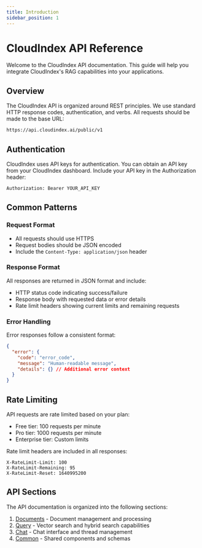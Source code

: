 ```yaml
---
title: Introduction
sidebar_position: 1
---
```


# CloudIndex API Reference

Welcome to the CloudIndex API documentation. This guide will help you integrate CloudIndex's RAG capabilities into your applications.

## Overview

The CloudIndex API is organized around REST principles. We use standard HTTP response codes, authentication, and verbs. All requests should be made to the base URL:

```bash
https://api.cloudindex.ai/public/v1
```

## Authentication

CloudIndex uses API keys for authentication. You can obtain an API key from your CloudIndex dashboard. Include your API key in the Authorization header:

```bash
Authorization: Bearer YOUR_API_KEY
```

## Common Patterns

### Request Format
- All requests should use HTTPS
- Request bodies should be JSON encoded
- Include the `Content-Type: application/json` header

### Response Format
All responses are returned in JSON format and include:
- HTTP status code indicating success/failure
- Response body with requested data or error details
- Rate limit headers showing current limits and remaining requests

### Error Handling
Error responses follow a consistent format:
```json
{
  "error": {
    "code": "error_code",
    "message": "Human-readable message",
    "details": {} // Additional error context
  }
}
```

## Rate Limiting

API requests are rate limited based on your plan:
- Free tier: 100 requests per minute
- Pro tier: 1000 requests per minute
- Enterprise tier: Custom limits

Rate limit headers are included in all responses:
```
X-RateLimit-Limit: 100
X-RateLimit-Remaining: 95
X-RateLimit-Reset: 1640995200
```

## API Sections

The API documentation is organized into the following sections:

1. [Documents](/api-reference/documents/overview) - Document management and processing
2. [Query](/api-reference/query/overview) - Vector search and hybrid search capabilities
3. [Chat](/api-reference/chat/overview) - Chat interface and thread management
4. [Common](/api-reference/common/schemas) - Shared components and schemas
